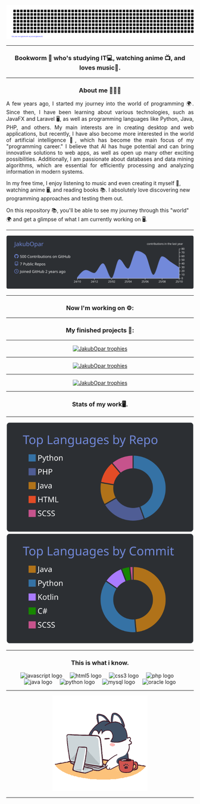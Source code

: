 ###
<div align="center">
  
![Hello](gitartwork.svg)

</div>

---

<h3 align="center">Bookworm 📖 who's studying IT💻, watching anime 📺, and loves music🎵.</h3>

---

<h3 align="center">About me 🙋🏻‍♂️</h3>
<p align="justify">A few years ago, I started my journey into the world of programming 🌍. Since then, I have been learning about various technologies, such as JavaFX and Laravel 🖥️, as well as programming languages like Python, Java, PHP, and others. My main interests are in creating desktop and web applications, but recently, I have also become more interested in the world of artificial intelligence 🤖, which has become the main focus of my "programming career." I believe that AI has huge potential and can bring innovative solutions to web apps, as well as open up many other exciting possibilities. Additionally, I am passionate about databases and data mining algorithms, which are essential for efficiently processing and analyzing information in modern systems.

In my free time, I enjoy listening to music and even creating it myself 🎵, watching anime 🖥️, and reading books 📚. I absolutely love discovering new programming approaches and testing them out. 

On this repository 📚, you'll be able to see my journey through this "world" 🌍 and get a glimpse of what I am currently working on 🖥️.</p>

---

<p align="center">
  <img src="https://raw.githubusercontent.com/JakubOpar/JakubOpar/main/profile-summary-card-output/discord_old_blurple/0-profile-details.svg" alt="GitHub Profile Summary">
</p>

---

<h3 align="center">
  Now I'm working on ⚙️: 
</h3>

---

<p align="center">
  <a href="#"></a>
</p>

<h3 align="center">
  My finished projects 📄: 
</h3>

---

<p align="center">
  <a href="https://github.com/JakubOpar/Language-school-website"><img src="https://github-readme-stats.vercel.app/api/pin/?username=JakubOpar&theme=discord_old_blurple&repo=Language-school-website" alt="JakubOpar trophies"/></a>
</p>

---

<p align="center">
  <a href="https://github.com/JakubOpar/systemzarzadzaniapoczta"><img src="https://github-readme-stats.vercel.app/api/pin/?username=JakubOpar&theme=discord_old_blurple&repo=systemzarzadzaniapoczta" alt="JakubOpar trophies"/></a>
</p>

---

<p align="center">
 <a href="https://github.com/JakubOpar/PortalSK"> <img src="https://github-readme-stats.vercel.app/api/pin/?username=JakubOpar&theme=discord_old_blurple&repo=PortalSK" alt="JakubOpar trophies"/></a>
</p>

---

<h3 align="center">Stats of my work🖥️.</h3>

---
<p align="center">
  <img src="https://raw.githubusercontent.com/JakubOpar/JakubOpar/main/profile-summary-card-output/discord_old_blurple/1-repos-per-language.svg" alt="Repos per Language">
  <img src="https://raw.githubusercontent.com/JakubOpar/JakubOpar/main/profile-summary-card-output/discord_old_blurple/2-most-commit-language.svg" alt="Most Commit Language">
</p>

---

<h3 align="center">This is what i know.</h3>

<div align="center">
  <img src="https://cdn.jsdelivr.net/gh/devicons/devicon/icons/javascript/javascript-original.svg" height="40" alt="javascript logo"  />
  <img width="12" />
  <img src="https://cdn.jsdelivr.net/gh/devicons/devicon/icons/html5/html5-original.svg" height="40" alt="html5 logo"  />
  <img width="12" />
  <img src="https://cdn.jsdelivr.net/gh/devicons/devicon/icons/css3/css3-original.svg" height="40" alt="css3 logo"  />
  <img width="12" />
  <img src="https://cdn.jsdelivr.net/gh/devicons/devicon/icons/php/php-original.svg" height="40" alt="php logo"  />
  <img width="12" />
  <img src="https://cdn.jsdelivr.net/gh/devicons/devicon/icons/java/java-original.svg" height="40" alt="java logo"  />
  <img width="12" />
  <img src="https://cdn.jsdelivr.net/gh/devicons/devicon/icons/python/python-original.svg" height="40" alt="python logo"  />
  <img width="12" />
  <img src="https://cdn.jsdelivr.net/gh/devicons/devicon/icons/mysql/mysql-original.svg" height="40" alt="mysql logo"  />
  <img width="12" />
  <img src="https://cdn.jsdelivr.net/gh/devicons/devicon/icons/oracle/oracle-original.svg" height="40" alt="oracle logo"  />
</div>

---

<p align="center">
  <img src="angry.gif" alt="angry"/>
</p>

---
